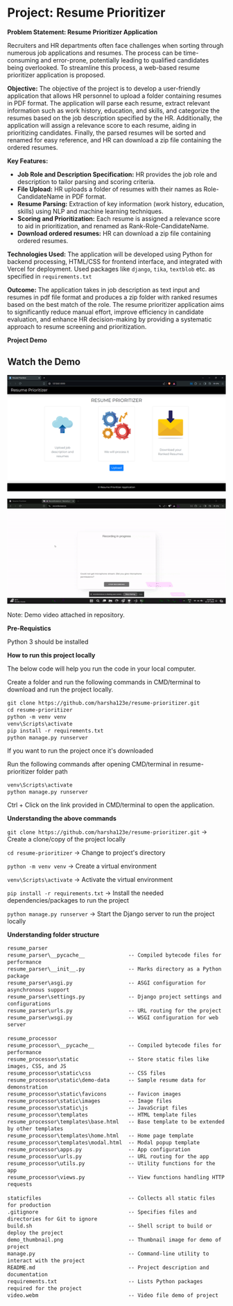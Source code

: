 # Project: Resume Prioritizer

**Problem Statement: Resume Prioritizer Application**

Recruiters and HR departments often face challenges when sorting through numerous job applications and resumes. The process can be time-consuming and error-prone, potentially leading to qualified candidates being overlooked. To streamline this process, a web-based resume prioritizer application is proposed.

**Objective:**
The objective of the project is to develop a user-friendly application that allows HR personnel to upload a folder containing resumes in PDF format. The application will parse each resume, extract relevant information such as work history, education, and skills, and categorize the resumes based on the job description specified by the HR. Additionally, the application will assign a relevance score to each resume, aiding in prioritizing candidates. Finally, the parsed resumes will be sorted and renamed for easy reference, and HR can download a zip file containing the ordered resumes.

**Key Features:**

- **Job Role and Description Specification:** HR provides the job role and description to tailor parsing and scoring criteria.
- **File Upload:** HR uploads a folder of resumes with their names as Role-CandidateName in PDF format.
- **Resume Parsing:** Extraction of key information (work history, education, skills) using NLP and machine learning techniques.
- **Scoring and Prioritization:** Each resume is assigned a relevance score to aid in prioritization, and renamed as Rank-Role-CandidateName.
- **Download ordered resumes:** HR can download a zip file containing ordered resumes.

**Technologies Used:**
The application will be developed using Python for backend processing, HTML/CSS for frontend interface, and integrated with Vercel for deployment. Used packages like `django`, `tika`, `textblob` etc. as specified in `requirements.txt`

**Outcome:**
The application takes in job description as text input and resumes in pdf file format and produces a zip folder with ranked resumes based on the best match of the role.
The resume prioritizer application aims to significantly reduce manual effort, improve efficiency in candidate evaluation, and enhance HR decision-making by providing a systematic approach to resume screening and prioritization. 

**Project Demo**
## Watch the Demo

[![Watch the video here](/demo_thumbnail.png)](/video_demo.gif)

![Video Demo GIF](/video_demo.gif)

Note: Demo video attached in repository.

**Pre-Requistics**

Python 3 should be installed

**How to run this project locally**

The below code will help you run the code in your local computer.

Create a folder and run the following commands in CMD/terminal to download and run the project locally.

```
git clone https://github.com/harsha123e/resume-prioritizer.git
cd resume-prioritizer
python -m venv venv
venv\Scripts\activate
pip install -r requirements.txt
python manage.py runserver
```

If you want to run the project once it's downloaded

Run the following commands after opening CMD/terminal in resume-prioritizer folder path

```
venv\Scripts\activate
python manage.py runserver
```

Ctrl + Click on the link provided in CMD/terminal to open the application.

**Understanding the above commands**

`git clone https://github.com/harsha123e/resume-prioritizer.git` -> Create a clone/copy of the project locally

`cd resume-prioritizer` -> Change to project's directory

`python -m venv venv` -> Create a virtual environment

`venv\Scripts\activate` -> Activate the virtual environment

`pip install -r requirements.txt` -> Install the needed dependencies/packages to run the project

`python manage.py runserver` -> Start the Django server to run the project locally

**Understanding folder structure**
```
resume_parser
resume_parser\__pycache__              -- Compiled bytecode files for performance
resume_parser\__init__.py              -- Marks directory as a Python package
resume_parser\asgi.py                  -- ASGI configuration for asynchronous support
resume_parser\settings.py              -- Django project settings and configurations
resume_parser\urls.py                  -- URL routing for the project
resume_parser\wsgi.py                  -- WSGI configuration for web server

resume_processor
resume_processor\__pycache__           -- Compiled bytecode files for performance
resume_processor\static                -- Store static files like images, CSS, and JS
resume_processor\static\css            -- CSS files
resume_processor\static\demo-data      -- Sample resume data for demonstration
resume_processor\static\favicons       -- Favicon images
resume_processor\static\images         -- Image files
resume_processor\static\js             -- JavaScript files
resume_processor\templates             -- HTML template files
resume_processor\templates\base.html   -- Base template to be extended by other templates
resume_processor\templates\home.html   -- Home page template
resume_processor\templates\modal.html  -- Modal popup template
resume_processor\apps.py               -- App configuration
resume_processor\urls.py               -- URL routing for the app
resume_processor\utils.py              -- Utility functions for the app
resume_processor\views.py              -- View functions handling HTTP requests

staticfiles                            -- Collects all static files for production
.gitignore                             -- Specifies files and directories for Git to ignore
build.sh                               -- Shell script to build or deploy the project
demo_thumbnail.png                     -- Thumbnail image for demo of project
manage.py                              -- Command-line utility to interact with the project
README.md                              -- Project description and documentation
requirements.txt                       -- Lists Python packages required for the project
video.webm                             -- Video file demo of project
```
